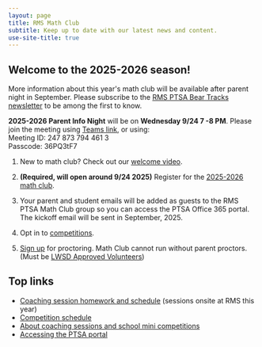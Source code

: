 ```yaml
---
layout: page
title: RMS Math Club
subtitle: Keep up to date with our latest news and content.
use-site-title: true
---
```


## Welcome to the 2025-2026 season!

More information about this year's math club will be available after parent night in September. Please subscribe to the
[RMS PTSA Bear Tracks newsletter](http://tinyurl.com/GetBearTracks) to be among the first to know.

**2025-2026 Parent Info Night** will be on **Wednesday 9/24 7 -8 PM**. Please join the meeting using [Teams link](https://teams.microsoft.com/l/meetup-join/19%3ameeting_MTZmMGU4NmItOTA1My00NDY0LWFjNzMtNjRjZjA4YzYxMWNk%40thread.v2/0?context=%7b%22Tid%22%3a%22f2d61132-f6d6-42d2-b97f-caa2960fb0f7%22%2c%22Oid%22%3a%223b8970ea-cdf8-428d-804c-cb24cf390562%22%7d), or using:   
Meeting ID: 247 873 794 461 3    
Passcode: 36PQ3tF7

1. New to math club? Check out our [welcome video](https://www.youtube.com/watch?v=HP58Q_IAsq8).

2. **(Required, will open around 9/24 2025)** Register for the [2025-2026 math club](http://rmsptsa.org/Packet/MathClubReg).

3. Your parent and student emails will be added as guests to the RMS PTSA Math Club group so you can access the PTSA Office 365 portal. The kickoff email will be sent in September, 2025.

4. Opt in to [competitions](/competitions).

5. [Sign up](https://www.signupgenius.com/go/10C0F49AAAE22A5F4CF8-58863232-rmsmath#/) for proctoring. Math Club cannot run without parent proctors. (Must be [LWSD Approved Volunteers](https://www.lwsd.org/get-involved/volunteering-in-lwsd))

## Top links

- [Coaching session homework and schedule](/schedule) (sessions onsite at RMS this year)
- [Competition schedule](/competitions)
- [About coaching sessions and school mini competitions](/sessions)
- [Accessing the PTSA portal](/portal)
